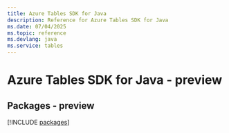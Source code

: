 ```yaml
---
title: Azure Tables SDK for Java
description: Reference for Azure Tables SDK for Java
ms.date: 07/04/2025
ms.topic: reference
ms.devlang: java
ms.service: tables
---
```

# Azure Tables SDK for Java - preview
## Packages - preview
[!INCLUDE [packages](tables-index.md)]